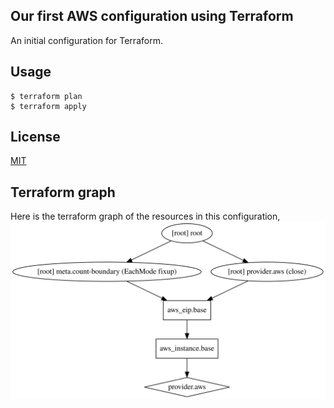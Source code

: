 ## Our first AWS configuration using Terraform

An initial configuration for Terraform.

## Usage

```
$ terraform plan
$ terraform apply
```

## License

[MIT](../../../LICENSE.md)

## Terraform graph

Here is the terraform graph of the resources in this configuration, ![](base.svg)
